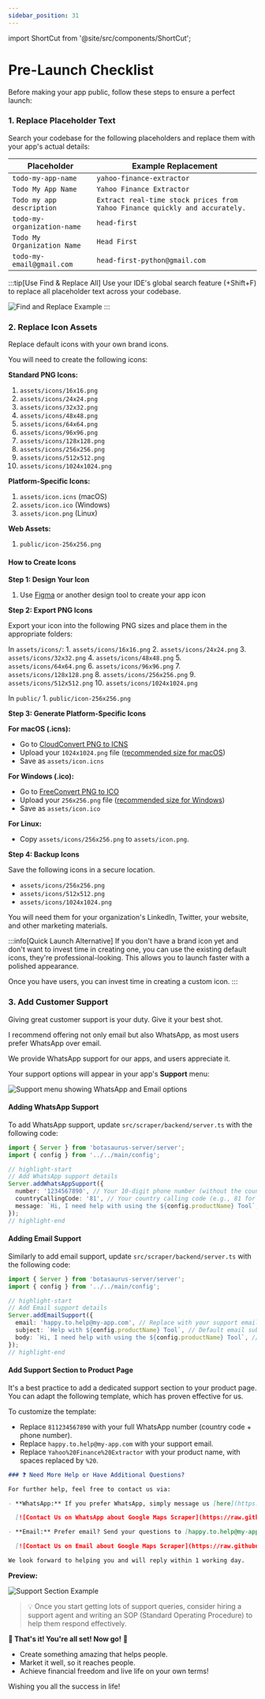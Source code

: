 ```yaml
---
sidebar_position: 31
---
```

import ShortCut from '@site/src/components/ShortCut';

# Pre-Launch Checklist

Before making your app public, follow these steps to ensure a perfect launch:  

### 1. Replace Placeholder Text

Search your codebase for the following placeholders and replace them with your app's actual details:

| Placeholder                 | Example Replacement                                                       |
| --------------------------- | ------------------------------------------------------------------------- |
| `todo-my-app-name`          | `yahoo-finance-extractor`                                                 |
| `Todo My App Name`          | `Yahoo Finance Extractor`                                                 |
| `Todo my app description`   | `Extract real-time stock prices from Yahoo Finance quickly and accurately.` |
| `todo-my-organization-name` | `head-first`                                                              |
| `Todo My Organization Name` | `Head First`                                                              |
| `todo-my-email@gmail.com`   | `head-first-python@gmail.com`                                             |

:::tip[Use Find & Replace All]
Use your IDE's global search feature (<ShortCut/>+Shift+F) to replace all placeholder text across your codebase.

![Find and Replace Example](https://raw.githubusercontent.com/omkarcloud/botasaurus/master/images/pre-launch-checklist/find-replace-example.png)
:::
### 2. Replace Icon Assets

Replace default icons with your own brand icons. 

You will need to create the following icons:

**Standard PNG Icons:**
1. `assets/icons/16x16.png`
2. `assets/icons/24x24.png`
3. `assets/icons/32x32.png`
4. `assets/icons/48x48.png`
5. `assets/icons/64x64.png`
6. `assets/icons/96x96.png`
7. `assets/icons/128x128.png`
8. `assets/icons/256x256.png`
9. `assets/icons/512x512.png`
10. `assets/icons/1024x1024.png`

**Platform-Specific Icons:**
1. `assets/icon.icns` (macOS)
2. `assets/icon.ico` (Windows)
3. `assets/icon.png` (Linux)

**Web Assets:**
1. `public/icon-256x256.png`



#### How to Create Icons

**Step 1: Design Your Icon**
1. Use [Figma](https://www.figma.com/) or another design tool to create your app icon

**Step 2: Export PNG Icons**

Export your icon into the following PNG sizes and place them in the appropriate folders:

  In `assets/icons/`:
    1. `assets/icons/16x16.png`
    2. `assets/icons/24x24.png`
    3. `assets/icons/32x32.png`
    4. `assets/icons/48x48.png`
    5. `assets/icons/64x64.png`
    6. `assets/icons/96x96.png`
    7. `assets/icons/128x128.png`
    8. `assets/icons/256x256.png`
    9. `assets/icons/512x512.png`
    10. `assets/icons/1024x1024.png`

  In `public/`
    1. `public/icon-256x256.png`

**Step 3: Generate Platform-Specific Icons**

**For macOS (.icns):**
- Go to [CloudConvert PNG to ICNS](https://cloudconvert.com/png-to-icns)
- Upload your `1024x1024.png` file ([recommended size for macOS](https://www.electronforge.io/guides/create-and-add-icons#supported-formats))
- Save as `assets/icon.icns`

**For Windows (.ico):**
- Go to [FreeConvert PNG to ICO](https://www.freeconvert.com/png-to-ico)
- Upload your `256x256.png` file ([recommended size for Windows](https://www.electronforge.io/guides/create-and-add-icons#supported-formats))
- Save as `assets/icon.ico`

**For Linux:**
- Copy `assets/icons/256x256.png` to `assets/icon.png`.

**Step 4: Backup Icons**

Save the following icons in a secure location.

- `assets/icons/256x256.png` 
- `assets/icons/512x512.png`
- `assets/icons/1024x1024.png`

You will need them for your organization's LinkedIn, Twitter, your website, and other marketing materials.


:::info[Quick Launch Alternative]
If you don't have a brand icon yet and don't want to invest time in creating one, you can use the existing default icons, they're professional-looking. This allows you to launch faster with a polished appearance. 

Once you have users, you can invest time in creating a custom icon.
:::

### 3. Add Customer Support

Giving great customer support is your duty. Give it your best shot.

I recommend offering not only email but also WhatsApp, as most users prefer WhatsApp over email.

We provide WhatsApp support for our apps, and users appreciate it.


Your support options will appear in your app's **Support** menu:

![Support menu showing WhatsApp and Email options](https://raw.githubusercontent.com/omkarcloud/botasaurus/master/images/support-menu-example.png)


#### Adding WhatsApp Support

To add WhatsApp support, update `src/scraper/backend/server.ts` with the following code:

```ts title="src/scraper/backend/server.ts"
import { Server } from 'botasaurus-server/server';
import { config } from '../../main/config';

// highlight-start
// Add WhatsApp support details
Server.addWhatsAppSupport({
  number: '1234567890', // Your 10-digit phone number (without the country code)
  countryCallingCode: '81', // Your country calling code (e.g., 81 for Japan, 1 for US)
  message: `Hi, I need help with using the ${config.productName} Tool`, // Default message for WhatsApp
});
// highlight-end
```

#### Adding Email Support

Similarly to add email support, update `src/scraper/backend/server.ts` with the following code:  

```ts title="src/scraper/backend/server.ts"
import { Server } from 'botasaurus-server/server';
import { config } from '../../main/config';

// highlight-start
// Add Email support details
Server.addEmailSupport({
  email: 'happy.to.help@my-app.com', // Replace with your support email
  subject: `Help with ${config.productName} Tool`, // Default email subject
  body: `Hi, I need help with using the ${config.productName} Tool`, // Default email body
});
// highlight-end
```

#### Add Support Section to Product Page

It's a best practice to add a dedicated support section to your product page. You can adapt the following template, which has proven effective for us.

To customize the template:
- Replace `811234567890` with your full WhatsApp number (country code + phone number).
- Replace `happy.to.help@my-app.com` with your support email.
- Replace `Yahoo%20Finance%20Extractor` with your product name, with spaces replaced by `%20`.


```markdown
### ❓ Need More Help or Have Additional Questions?

For further help, feel free to contact us via:

- **WhatsApp:** If you prefer WhatsApp, simply message us [here](https://api.whatsapp.com/send?phone=811234567890&text=I%20need%20help%20with%20using%20the%20Yahoo%20Finance%20Extractor%20Tool.). Please include as much detail as possible so we can help you effectively.

  [![Contact Us on WhatsApp about Google Maps Scraper](https://raw.githubusercontent.com/omkarcloud/assets/master/images/whatsapp-us.png)](https://api.whatsapp.com/send?phone=811234567890&text=I%20need%20help%20with%20using%20the%20Yahoo%20Finance%20Extractor%20Tool.)

- **Email:** Prefer email? Send your questions to [happy.to.help@my-app.com](mailto:happy.to.help@my-app.com?subject=Help%20with%20Yahoo%20Finance%20Extractor%20Tool&body=I%20need%20help%20with%20using%20the%20Yahoo%20Finance%20Extractor%20Tool.). Also, please include as much detail as possible so we can help you effectively.

  [![Contact Us on Email about Google Maps Scraper](https://raw.githubusercontent.com/omkarcloud/assets/master/images/ask-on-email.png)](mailto:happy.to.help@my-app.com?subject=Help%20with%20Yahoo%20Finance%20Extractor%20Tool&body=I%20need%20help%20with%20using%20the%20Yahoo%20Finance%20Extractor%20Tool.)

We look forward to helping you and will reply within 1 working day.
```

**Preview:**

![Support Section Example](https://raw.githubusercontent.com/omkarcloud/botasaurus/master/images/pre-launch-checklist/support-section-example.png)


> 💡 Once you start getting lots of support queries, consider hiring a support agent and writing an SOP (Standard Operating Procedure) to help them respond effectively.

**🎉 That's it! You're all set! Now go!** 🚀  
- Create something amazing that helps people.  
- Market it well, so it reaches people.  
- Achieve financial freedom and live life on your own terms!  

Wishing you all the success in life!